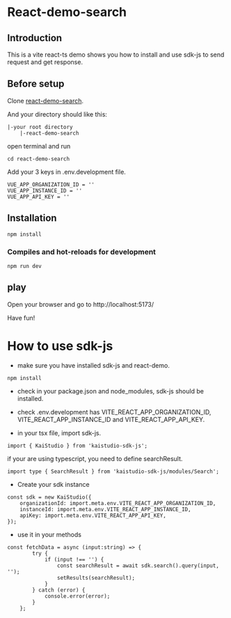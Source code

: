# React-demo-search

## Introduction
This is a vite react-ts demo shows you how to install and use sdk-js to send request and get response.

## Before setup
Clone [react-demo-search](https://github.com/k-ai-Documentation/react-demo-search).

And your directory should like this:
```
|-your root directory
    |-react-demo-search
```
open terminal and run
```
cd react-demo-search
```
Add your 3 keys in .env.development file.
```
VUE_APP_ORGANIZATION_ID = ''
VUE_APP_INSTANCE_ID = ''
VUE_APP_API_KEY = ''
```
## Installation
```
npm install
```
### Compiles and hot-reloads for development
```
npm run dev
```


## play
Open your browser and go to http://localhost:5173/

Have fun!

# How to use sdk-js

+ make sure you have installed sdk-js and react-demo.
```
npm install
```
+ check in your package.json and node_modules, sdk-js should be installed.

+ check .env.development has VITE_REACT_APP_ORGANIZATION_ID, VITE_REACT_APP_INSTANCE_ID and VITE_REACT_APP_API_KEY.

+ in your tsx file, import sdk-js.
```
import { KaiStudio } from 'kaistudio-sdk-js';
```
if your are using typescript, you need to define searchResult.
```
import type { SearchResult } from 'kaistudio-sdk-js/modules/Search';
```
+ Create your sdk instance
````
const sdk = new KaiStudio({
    organizationId: import.meta.env.VITE_REACT_APP_ORGANIZATION_ID,
    instanceId: import.meta.env.VITE_REACT_APP_INSTANCE_ID,
    apiKey: import.meta.env.VITE_REACT_APP_API_KEY,
});
````

+ use it in your methods
```
const fetchData = async (input:string) => {
        try {
            if (input !== '') {
                const searchResult = await sdk.search().query(input, '');
                setResults(searchResult);
            }
        } catch (error) {
            console.error(error);
        }
    };
```